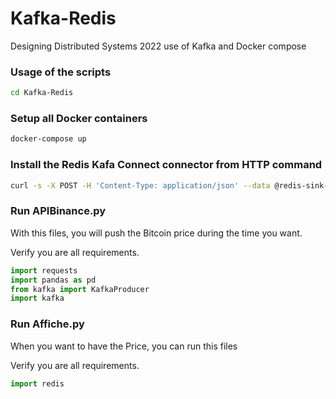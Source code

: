 # Kafka-Redis

Designing Distributed Systems 2022
use of Kafka and Docker compose

### Usage of the scripts
```bash
cd Kafka-Redis
```

### Setup all Docker containers
```bash
docker-compose up
```

### Install the Redis Kafa Connect connector from HTTP command
```bash
curl -s -X POST -H 'Content-Type: application/json' --data @redis-sink-config.json http://localhost:8083/connectors
```
### Run APIBinance.py
With this files, you will push the Bitcoin price during the time you want.

Verify you are all requirements.
```python
import requests
import pandas as pd
from kafka import KafkaProducer
import kafka
```

### Run Affiche.py
When you want to have the Price, you can run this files

Verify you are all requirements.
```python
import redis
```